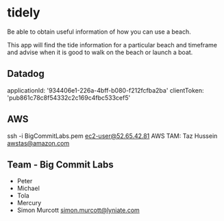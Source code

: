 # tidely

Be able to obtain useful information of how you can use a beach.

This app will find the tide information for a particular beach and timeframe and advise when it is good to walk on the beach or launch a boat.

## Datadog
applicationId: '934406e1-226a-4bff-b080-f212fcfba2ba'
clientToken: 'pub861c78c8f54332c2c169c4fbc533cef5'

## AWS
ssh -i BigCommitLabs.pem ec2-user@52.65.42.81
AWS TAM: Taz Hussein <awstas@amazon.com>


## Team - Big Commit Labs
- Peter
- Michael
- Tola
- Mercury
- Simon Murcott <simon.murcott@lyniate.com>
